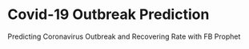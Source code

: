 # Covid-19 Outbreak Prediction
 Predicting Coronavirus Outbreak and Recovering Rate with FB Prophet
